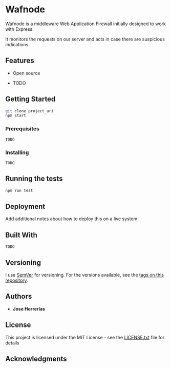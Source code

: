 # Wafnode

Wafnode is a middleware Web Application Firewall initially designed to work with Express.

It monitors the requests on our server and acts in case there are suspicious indications.


## Features

* Open source

* TODO



## Getting Started

``` bash
git clone project_uri
npm start
```

### Prerequisites


```
TODO
```

### Installing


```
TODO
```

 

## Running the tests




``` bash
npm run test
```

 

 

## Deployment

Add additional notes about how to deploy this on a live system

## Built With

```
TODO
```


## Versioning

I use [SemVer](http://semver.org/) for versioning. For the versions available, see the [tags on this repository](https://github.com/your/project/tags). 

## Authors

* **Jose Herrerías**


## License

This project is licensed under the MIT License - see the [LICENSE.txt](LICENSE.txt) file for details

## Acknowledgments
